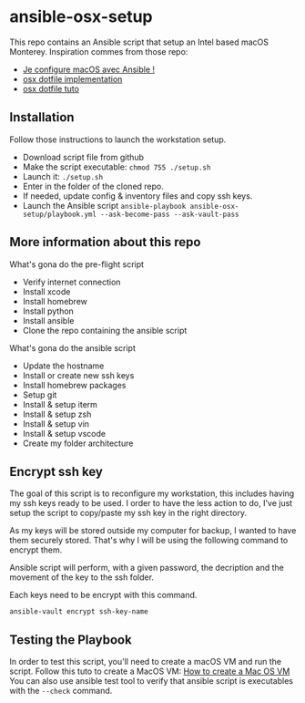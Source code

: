 # ansible-osx-setup

This repo contains an Ansible script that setup an Intel based macOS Monterey.
Inspiration commes from those repo:

- [Je configure macOS avec Ansible !](https://blog.filador.fr/je-configure-macos-avec-ansible/)
- [osx dotfile implementation](https://github.com/geerlingguy/mac-dev-playbook/blob/master/tasks/osx.yml)
- [osx dotfile tuto](https://wilsonmar.github.io/dotfiles/)

## Installation

Follow those instructions to launch the workstation setup.

- Download script file from github
- Make the script executable: `chmod 755 ./setup.sh`
- Launch it: `./setup.sh`
- Enter in the folder of the cloned repo.
- If needed, update config & inventory files and copy ssh keys.
- Launch the Ansible script `ansible-playbook ansible-osx-setup/playbook.yml --ask-become-pass --ask-vault-pass`

## More information about this repo

What's gona do the pre-flight script

- Verify internet connection
- Install xcode
- Install homebrew
- Install python
- Install ansible
- Clone the repo containing the ansible script

What's gona do the ansible script

- Update the hostname
- Install or create new ssh keys
- Install homebrew packages
- Setup git
- Install & setup iterm
- Install & setup zsh
- Install & setup vin
- Install & setup vscode
- Create my folder architecture

## Encrypt ssh key

The goal of this script is to reconfigure my workstation, this includes having my ssh keys ready to be used. I order to have the less action to do, I've just setup the script to copy/paste my ssh key in the right directory.

As my keys will be stored outside my computer for backup, I wanted to have them securely stored. That's why I will be using the following command to encrypt them.

Ansible script will perform, with a given password, the decription and the movement of the key to the ssh folder.

Each keys need to be encrypt with this command.

```Shell
ansible-vault encrypt ssh-key-name
```

## Testing the Playbook

In order to test this script, you'll need to create a macOS VM and run the script. Follow this tuto to create a MacOS VM: [How to create a Mac OS VM](https://github.com/geerlingguy/macos-virtualbox-vm)
You can also use ansible test tool to verify that ansible script is executables with the `--check` command.
